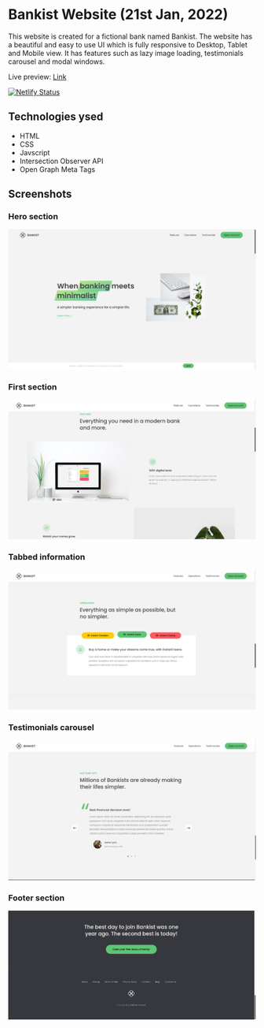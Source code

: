 # Bankist Website (21st Jan, 2022)

This website is created for a fictional bank named Bankist. The website has a beautiful and easy to use UI which is fully responsive to Desktop, Tablet and Mobile view. It has features such as lazy image loading, testimonials carousel and modal windows.

Live preview: [Link](https://bankist-web.darshanvaishya.xyz/)

[![Netlify Status](https://api.netlify.com/api/v1/badges/7f560470-5c67-4cc8-a0c0-89b891665483/deploy-status)](https://app.netlify.com/sites/pensive-ramanujan-f44c07/deploys)

## Technologies ysed

- HTML
- CSS
- Javscript
- Intersection Observer API
- Open Graph Meta Tags

## Screenshots

### Hero section

![Hero section](./static/img/screenshots/main.png)

### First section

![First section](./static/img/screenshots/section1.png)

### Tabbed information

![Tabbed section](./static/img/screenshots/tabbed.png)

### Testimonials carousel

![Testimonials carousel](./static/img/screenshots/testimonial.png)

### Footer section

![Footer section](./static/img/screenshots/footer.png)
